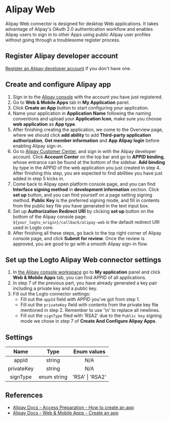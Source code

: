 # Alipay Web

Alipay Web connector is designed for desktop Web applications. It takes advantage of Alipay's OAuth 2.0 authentication workflow and enables Alipay users to sign in to other Apps using public Alipay user profiles without going through a troublesome register process.

## Register Alipay developer account

[Register an Alipay developer account](https://certifyweb.alipay.com/certify/reg/guide#/) if you don't have one.

## Create and configure Alipay app

1. Sign in to the [Alipay console](https://open.alipay.com/) with the account you have just registered.
2. Go to **Web & Mobile Apps** tab in **My Application** panel.
3. Click **Create an App** button to start configuring your application.
4. Name your application in **Application Name** following the naming conventions and upload your **Application Icon**, make sure you choose **web application** as **App type**.
5. After finishing creating the application, we come to the Overview page, where we should click **add ability** to add **Third-party application authorization**, **Get member information** and **App Alipay login** before enabling Alipay sign-in.
6. Go to [Alipay Customer Center](https://b.alipay.com/index2.htm), and sign in with the Alipay developer account. Click **Account Center** on the top bar and go to **APPID binding**, whose entrance can be found at the bottom of the sidebar. **Add binding** by type in the APPID of the web application you just created in step 4. After finishing this step, you are expected to find abilities you have just added in step 5 kicks in.
7. Come back to Alipay open platform console page, and you can find **Interface signing method** in **development information** section. Click **set up** button, and you can find yourself on a page setting signing method. **Public Key** is the preferred signing mode, and fill in contents from the public key file you have generated in the text input box.
8. Set up **Authorization Redirect URI** by clicking **set up** button on the bottom of the Alipay console page. `${your_logto_origin}/callback/alipay-web` is the default redirect URI used in Logto core.
9. After finishing all these steps, go back to the top right corner of Alipay console page, and click **Submit for review**. Once the review is approved, you are good to go with a smooth Alipay sign-in flow.

## Set up the Logto Alipay Web connector settings

1. In [the Alipay console workspace](https://open.alipay.com/dev/workspace) go to **My application** panel and click **Web & Mobile Apps** tab, you can find APPID of all applications.
2. In step 7 of the previous part, you have already generated a key pair including a private key and a public key.
3. Fill out the Logto connector settings:
    - Fill out the `appId` field with APPID you've got from step 1.
    - Fill out the `privateKey` field with contents from the private key file mentioned in step 2. Remember to use '\n' to replace all newlines.
    - Fill out the `signType` filed with 'RSA2' due to the `Public key` signing mode we chose in step 7 of **Create And Configure Alipay Apps**.

## Settings

|    Name    |     Type    |   Enum values   |
|:----------:|:-----------:|:---------------:|
|    appId   |    string   |       N/A       |
| privateKey |    string   |       N/A       |
|  signType  | enum string | 'RSA' \| 'RSA2' |

## References

- [Alipay Docs - Access Preparation - How to create an app](https://opendocs.alipay.com/support/01rau6)
- [Alipay Docs - Web & Mobile Apps - Create an app](https://opendocs.alipay.com/open/200/105310)
